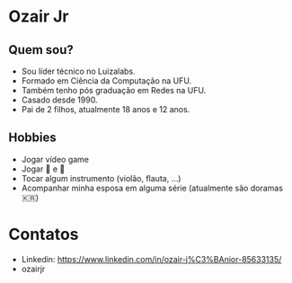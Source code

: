 # Ozair Jr

## Quem sou?

- Sou líder técnico no Luizalabs.
- Formado em Ciência da Computação na UFU.
- Também tenho pós graduação em Redes na UFU.
- Casado desde 1990.
- Pai de 2 filhos, atualmente 18 anos e 12 anos.

## Hobbies

- Jogar vídeo game
- Jogar 🏐 e 🏀
- Tocar algum instrumento (violão, flauta, ...)
- Acompanhar minha esposa em alguma série (atualmente são doramas 🇰🇷)

# Contatos

- Linkedin: https://www.linkedin.com/in/ozair-j%C3%BAnior-85633135/
- ozairjr

